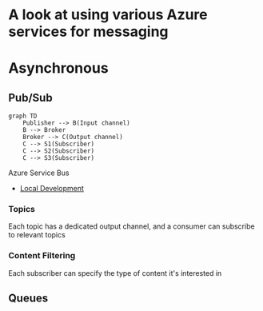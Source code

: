 # A look at using various Azure services for messaging


# Asynchronous
## Pub/Sub

```mermaid
graph TD
    Publisher --> B(Input channel)
    B --> Broker
    Broker --> C(Output channel)
    C --> S1(Subscriber)
    C --> S2(Subscriber)
    C --> S3(Subscriber)
```

Azure Service Bus
- [Local Development](https://jimmybogard.com/local-development-with-azure-service-bus/)

### Topics
Each topic has a dedicated output channel, and a consumer can subscribe to relevant topics

### Content Filtering
Each subscriber can specify the type of content it's interested in

## Queues